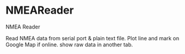 # NMEAReader
NMEA Reader

Read NMEA data from serial port & plain text file. Plot line and mark on Google Map if online. show raw data in another tab.
